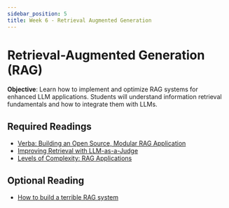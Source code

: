 ```yaml
---
sidebar_position: 5
title: Week 6 - Retrieval Augmented Generation
---
```


# Retrieval-Augmented Generation (RAG)

**Objective**: Learn how to implement and optimize RAG systems for enhanced LLM applications. Students will understand information retrieval fundamentals and how to integrate them with LLMs.

## Required Readings
- [Verba: Building an Open Source, Modular RAG Application](https://weaviate.io/blog/verba-open-source-rag-app)
- [Improving Retrieval with LLM-as-a-Judge](https://blog.vespa.ai/improving-retrieval-with-llm-as-a-judge/)
- [Levels of Complexity: RAG Applications](https://jxnl.co/writing/2024/02/28/levels-of-complexity-rag-applications/)

## Optional Reading

- [How to build a terrible RAG system](https://jxnl.co/writing/2024/01/07/inverted-thinking-rag)
